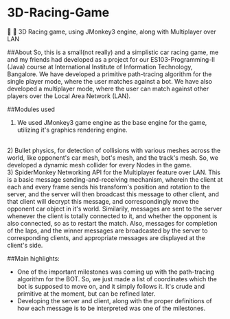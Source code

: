 # 3D-Racing-Game
:red_car: :taxi: 3D Racing game, using JMonkey3 engine, along with Multiplayer over LAN

##About
So, this is a small(not really) and a simplistic car racing game, me and my friends had developed as a project for our ES103-Programming-II (Java) course at International Institute of Information Technology, Bangalore. We have developed a primitive path-tracing algorithm for the single player mode, where the user matches against a bot. We have also developed a multiplayer mode, where the user can match against other players over the Local Area Network (LAN).

##Modules used
1) We used JMonkey3 game engine as the base engine for the game, utilizing it's graphics rendering engine.
<br/>
2) Bullet physics, for detection of collisions with various meshes across the world, like opponent's car mesh, bot's mesh, and the track's mesh. So, we developed a dynamic mesh collider for every Nodes in the game.
<br/>
3) SpiderMonkey Networking API for the Multiplayer feature over LAN. This is a basic message sending-and-receiving mechanism, wherein the client at each and every frame sends his transform's position and rotation to the server, and the server will then broadcast this message to other client, and that client will decrypt this message, and correspondingly move the opponent car object in it's world. Similarily, messages are sent to the server whenever the client is totally connected to it, and whether the opponent is also connected, so as to restart the match. Also, messages for completion of the laps, and the winner messages are broadcasted by the server to corresponding clients, and appropriate messages are displayed at the client's side.
<br/>

##Main highlights:
<ul>
<li>One of the important milestones was coming up with the path-tracing algorithm for the BOT. So, we just made a list of coordinates which the bot is supposed to move on, and it simply follows it. It's crude and primitive at the moment, but can be refined later.</li>
<li>Developing the server and client, along with the proper definitions of how each message is to be interpreted was one of the milestones.</li>
</ul>
